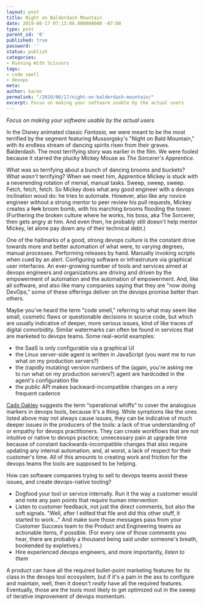 ```yaml
---
layout: post
title: Night on Balderdash Mountain
date: 2019-06-17 07:13:08.000000000 -07:00
type: post
parent_id: '0'
published: true
password: ''
status: publish
categories:
- Running With Scissors
tags:
- code smell
- devops
meta:
author: karen
permalink: "/2019/06/17/night-on-balderdash-mountain/"
excerpt: Focus on making your software usable by the actual users
---
```


_Focus on making your software usable by the actual users_

In the Disney animated classic _Fantasia,_ we were meant to be the most terrified by the segment featuring Mussorgsky's "Night on Bald Mountain," with its endless stream of dancing spirits risen from their graves. Balderdash. The most terrifying story was earlier in the film. We were fooled because it starred the plucky Mickey Mouse as _The Sorcerer's Apprentice_.

What was so terrifying about a bunch of dancing brooms and buckets? What _wasn't_ terrifying? When we meet him, Apprentice Mickey is stuck with a neverending rotation of menial, manual tasks. Sweep, sweep, sweep. Fetch, fetch, fetch. So Mickey does what any good engineer with a devops inclination woud do: he tries to automate. However, also like any novice engineer without a strong mentor to peer review his pull requests, Mickey creates a ~~fork~~ broom bomb, with his marching brooms flooding the tower. (Furthering the broken culture where he works, his boss, aka The Sorcerer, then gets angry at him. And even then, he probably still doesn't help mentor Mickey, let alone pay down any of their technical debt.)

One of the hallmarks of a good, strong devops culture is the constant drive towards more and better automation of what were, to varying degrees, manual processes. Performing releases by hand. Manually invoking scripts when cued by an alert. Configuring software or infrastruture via graphical user interfaces. An ever-growing number of tools and services aimed at devops engineers and organizations are driving and driven by the empowerment of automation and the automation of empowerment. And, like all software, and also like many companies saying that they are "now doing DevOps," some of these offerings deliver on the devops promise better than others.

Maybe you've heard the term "code smell," referring to what may seem like small, cosmetic flaws or questionable decisions in source code, but which are usually indicative of deeper, more serious issues, kind of like traces of digital comorbidity. Similar watermarks can often be found in services that are marketed to devops teams. Some real-world examples:

* the SaaS is only configurable via a graphical UI
* the Linux server-side agent is written in JavaScript (you want me to run what on my production servers?)
* the (rapidly mutating) version numbers of the (again, you're asking me to run what on my production servers?) agent are hardcoded in the agent's configuration file
* the public API makes backward-incompatible changes on a very frequent cadence

[Cads Oakley](http://blog.pteralix.com/) suggests the term "operational whiffs" to cover the analogous markers in devops tools, because it's a thing. While symptoms like the ones listed above may not always cause issues, they can be indicative of much deeper issues in the producers of the tools: a lack of true understanding of or empathy for devops practitioners. They can create workflows that are not intuitive or native to devops practice; unnecessary pain at upgrade time because of constant backwards-incompatible changes that also require updating any internal automation; and, at worst, a lack of respect for their customer's time. All of this amounts to creating work and friction for the devops teams the tools are supposed to be helping.

How can software companies trying to sell to devops teams avoid these issues, and create devops-native tooling?

* Dogfood your tool or service internally. Run it the way a customer would and note any pain points that require human intervention
* Listen to customer feedback, not just the direct comments, but also the soft signals. "Well, after I edited that file and did this other stuff, it started to work..." And make sure those messages pass from your Customer Success team to the Product and Engineering teams as actionable items, if possible. (For every one of those comments you hear, there are probably a thousand being said under someone's breath, bookended by expletives.)
* Hire experienced devops engineers, and more importantly, _listen to them_

A product can have all the required bullet-point marketing features for its class in the devops tool ecosystem, but if it's a pain in the ass to configure and maintain, well, then it doesn't _really_ have all the required features. Eventually, those are the tools most likely to get optimized out in the sweep of iterative improvement of devops momentum.

